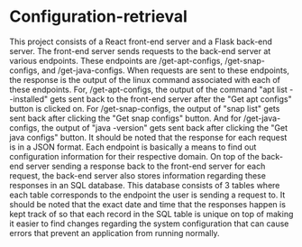 # Configuration-retrieval

This project consists of a React front-end server and a Flask back-end server. The front-end server sends requests to the back-end server at various endpoints. These endpoints are /get-apt-configs, /get-snap-configs, and /get-java-configs. When requests are sent to these endpoints, the response is the output of the linux command associated with each of these endpoints. For, /get-apt-configs, the output of the command "apt list --installed" gets sent back to the front-end server after the "Get apt configs" button is clicked on. For /get-snap-configs, the output of "snap list" gets sent back after clicking the "Get snap configs" button. And for /get-java-configs, the output of "java -version" gets sent back after clicking the "Get java configs" button. It should be noted that the response for each request is in a JSON format. Each endpoint is basically a means to find out configuration information for their respective domain. On top of the back-end server sending a response back to the front-end server for each request, the back-end server also stores information regarding these responses in an SQL database. This database consists of 3 tables where each table corresponds to the endpoint the user is sending a request to. It should be noted that the exact date and time that the responses happen is kept track of so that each record in the SQL table is unique on top of making it easier to find changes regarding the system configuration that can cause errors that prevent an application from running normally.  
